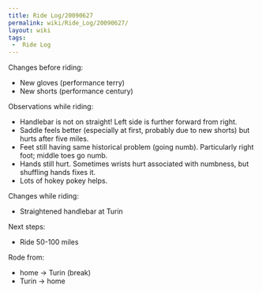 ```yaml
---
title: Ride Log/20090627
permalink: wiki/Ride_Log/20090627/
layout: wiki
tags:
 -  Ride Log
---
```


Changes before riding:

-   New gloves (performance terry)
-   New shorts (performance century)

Observations while riding:

-   Handlebar is not on straight! Left side is further forward from
    right.
-   Saddle feels better (especially at first, probably due to new
    shorts) but hurts after five miles.
-   Feet still having same historical problem (going numb). Particularly
    right foot; middle toes go numb.
-   Hands still hurt. Sometimes wrists hurt associated with numbness,
    but shuffling hands fixes it.
-   Lots of hokey pokey helps.

Changes while riding:

-   Straightened handlebar at Turin

Next steps:

-   Ride 50-100 miles

Rode from:

-   home -&gt; Turin (break)
-   Turin -&gt; home

